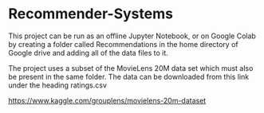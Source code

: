 # Recommender-Systems

This project can be run as an offline Jupyter Notebook, or on Google Colab by creating a folder called Recommendations in the home directory of Google drive and adding all of the data files to it.

The project uses a subset of the MovieLens 20M data set which must also be present in the same folder. The data can be downloaded from this link under the heading ratings.csv

https://www.kaggle.com/grouplens/movielens-20m-dataset
